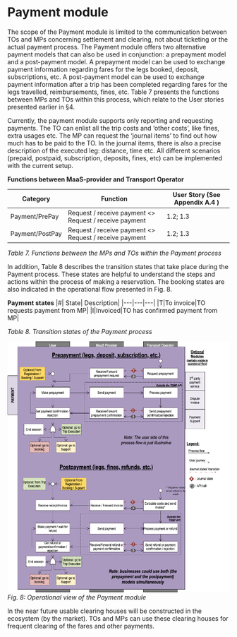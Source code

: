
# Payment module

The scope of the Payment module is limited to the communication between TOs and MPs concerning settlement and clearing, not about ticketing or the actual payment process. The Payment module offers two alternative payment models that can also be used in conjunction: a prepayment model and a post-payment model. A prepayment model can be used to exchange payment information regarding fares for the legs booked, deposit, subscriptions, etc. A post-payment model can be used to exchange payment information after a trip has been completed regarding fares for the legs travelled, reimbursements, fines, etc. Table 7 presents the functions between MPs and TOs within this process, which relate to the User stories presented earlier in §4.

Currently, the payment module supports only reporting and requesting payments. The TO can enlist all the trip costs and ‘other costs’, like fines, extra usages etc. The MP can request the ‘journal items’ to find out how much has to be paid to the TO. In the journal items, there is also a precise description of the executed leg: distance, time etc. All different scenarios (prepaid, postpaid, subscription, deposits, fines, etc) can be implemented with the current setup.


**Functions between MaaS-provider and Transport Operator**

| Category | Function | User Story (See Appendix A.4 )|
|---|---|---|
|Payment/PrePay|Request / receive payment <> Request / receive payment	|1.2; 1.3|
|Payment/PostPay|Request / receive payment <> Request / receive payment	|1.2; 1.3|

_Table 7. Functions between the MPs and TOs within the Payment process_  


In addition, Table 8 describes the transition states that take place during the Payment process. These states are helpful to understand the steps and actions within the process of making a reservation. The booking states are also indicated in the operational flow presented in Fig. 8.

**Payment states**
|#|	State|	Description|
|---|---|---|
|T|To invoice|TO requests payment from MP|
|I|Invoiced|TO has confirmed payment from MP|  

_Table 8. Transition states of the Payment process_  

![Payment module](https://github.com/TOMP-WG/website/blob/master/wiki/images/Wiki%20F8_Payment.png?raw=true)  
_Fig. 8: Operational view of the Payment module_

In the near future usable clearing houses will be constructed in the ecosystem (by the market). TOs and MPs can use these clearing houses for frequent clearing of the fares and other payments.